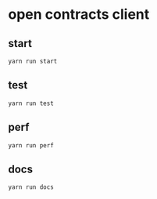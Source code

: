 # open contracts client

## start
`yarn run start`

## test
`yarn run test`

## perf
`yarn run perf`

## docs
`yarn run docs`

